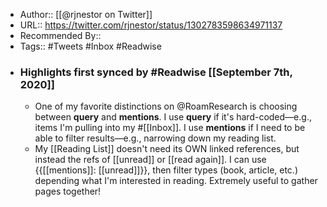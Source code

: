 - Author:: [[@rjnestor on Twitter]]
- URL:: https://twitter.com/rjnestor/status/1302783598634971137
- Recommended By::
- Tags:: #Tweets #Inbox #Readwise
- ### Highlights first synced by #Readwise [[September 7th, 2020]]
    - One of my favorite distinctions on @RoamResearch is choosing between **query** and **mentions**. I use **query** if it's hard-coded—e.g., items I'm pulling into my #[[Inbox]]. I use **mentions** if I need to be able to filter results—e.g., narrowing down my reading list. 
    - My [[Reading List]] doesn't need its OWN linked references, but instead the refs of [[unread]] or [[read again]]. I can use {{[[mentions]]: [[unread]]}}, then filter types (book, article, etc.) depending what I'm interested in reading. Extremely useful to gather pages together! 
